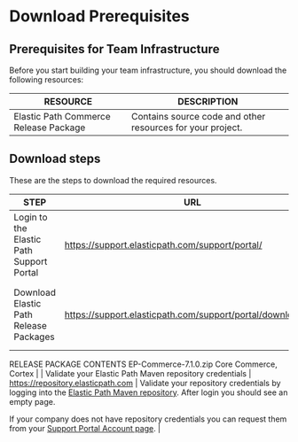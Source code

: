 # Download Prerequisites

## Prerequisites for Team Infrastructure

Before you start building your team infrastructure, you should download the following resources:

| RESOURCE                              | DESCRIPTION                                                |
| ------------------------------------- | ---------------------------------------------------------- |
| Elastic Path Commerce Release Package | Contains source code and other resources for your project. |

## Download steps

These are the steps to download the required resources.

| STEP | URL | NOTES |
| ---------------------------------------- | ----------------------------------------------- | ----------------------------------------- |
| Login to the Elastic Path Support Portal | https://support.elasticpath.com/support/portal/ | Contact your Elastic Path representative if you require assistance. |
| Download Elastic Path Release Packages   | https://support.elasticpath.com/support/portal/downloads.jsf | Download the Elastic Path Commerce source release package:
RELEASE PACKAGE	CONTENTS
EP-Commerce-7.1.0.zip	Core Commerce, Cortex |
| Validate your Elastic Path Maven repository credentials | https://repository.elasticpath.com | Validate your repository credentials by logging into the [Elastic Path Maven repository](https://repository.elasticpath.com/). After login you should see an empty page.

If your company does not have repository credentials you can request them from your [Support Portal Account page](https://support.elasticpath.com/support/portal/account.jsf). |